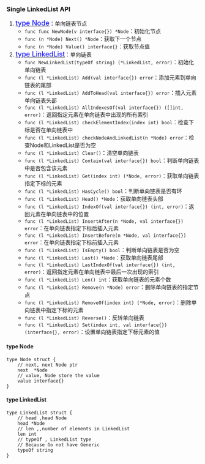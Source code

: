### Single LinkedList API
1. <a href="#node"><font size=4 color=#00f>type Node</font></a>：单向链表节点
    * `func func NewNode(v interface{}) *Node`：初始化节点
    * `func (n *Node) Next() *Node`：获取下一个节点
    * `func (n *Node) Value() interface{}`：获取节点值
2. <a href="#list"><font size=4 color=#00f>type LinkedList</font></a>：单向链表
    * `func NewLinkedList(typeOf string) (*LinkedList, error)`：初始化单向链表
    * `func (l *LinkedList) Add(val interface{}) error`：添加元素到单向链表的尾部
    * `func (l *LinkedList) AddToHead(val interface{}) error`：插入元素单向链表头部
    * `func (l *LinkedList) AllIndexesOf(val interface{}) ([]int, error)`：返回指定元素在单向链表中出现的所有索引
    * `func (l *LinkedList) checkElementIndex(index int) bool`：检查下标是否在单向链表中
    * `func (l *LinkedList) checkNodeAndLinkedList(n *Node) error`：检查Node和LinkedList是否为空
    * `func (l *LinkedList) Clear()`：清空单向链表
    * `func (l *LinkedList) Contain(val interface{}) bool`：判断单向链表中是否包含该元素
    * `func (l *LinkedList) Get(index int) (*Node, error)`：获取单向链表指定下标的元素
    * `func (l *LinkedList) HasCycle() bool`：判断单向链表是否有环
    * `func (l *LinkedList) Head() *Node`：获取单向链表头部
    * `func (l *LinkedList) IndexOf(val interface{}) (int, error)`：返回元素在单向链表中的位置 
    * `func (l *LinkedList) InsertAfter(n *Node, val interface{}) error`：在单向链表指定下标后插入元素
    * `func (l *LinkedList) InsertBefore(n *Node, val interface{}) error`：在单向链表指定下标前插入元素
    * `func (l *LinkedList) IsEmpty() bool`：判断单向链表是否为空
    * `func (l *LinkedList) Last() *Node`：获取单向链表尾部
    * `func (l *LinkedList) LastIndexOf(val interface{}) (int, error)`：返回指定元素在单向链表中最后一次出现的索引
    * `func (l *LinkedList) Len() int`：获取单向链表的元素个数
    * `func (l *LinkedList) Remove(n *Node) error`：删除单向链表的指定节点
    * `func (l *LinkedList) RemoveOf(index int) (*Node, error)`：删除单向链表中指定下标的元素
    * `func (l *LinkedList) Reverse()`：反转单向链表
    * `func (l *LinkedList) Set(index int, val interface{}) (interface{}, error)`：设置单向链表指定下标元素的值  
    
#### <a id="node">type Node</a>
```
type Node struct {
    // next, next Node ptr
    next  *Node
    // value, Node store the value
    value interface{}
}
```

#### <a id="list">type LinkedList</a>
```
type LinkedList struct {
    // head ,head Node
    head *Node
    // len ,,number of elements in LinkedList
    len int
    // typeOf , LinkedList type
    // Because Go not have Generic
    typeOf string
}
```